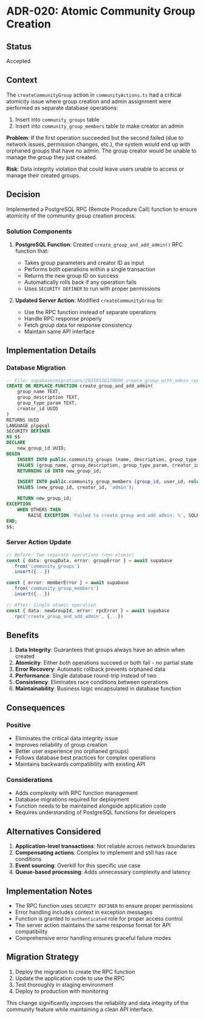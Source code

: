 # ADR-020: Atomic Community Group Creation

## Status
Accepted

## Context
The `createCommunityGroup` action in `communityActions.ts` had a critical atomicity issue where group creation and admin assignment were performed as separate database operations:

1. Insert into `community_groups` table
2. Insert into `community_group_members` table to make creator an admin

**Problem**: If the first operation succeeded but the second failed (due to network issues, permission changes, etc.), the system would end up with orphaned groups that have no admin. The group creator would be unable to manage the group they just created.

**Risk**: Data integrity violation that could leave users unable to access or manage their created groups.

## Decision
Implemented a PostgreSQL RPC (Remote Procedure Call) function to ensure atomicity of the community group creation process.

### Solution Components

1. **PostgreSQL Function**: Created `create_group_and_add_admin()` RPC function that:
   - Takes group parameters and creator ID as input
   - Performs both operations within a single transaction
   - Returns the new group ID on success
   - Automatically rolls back if any operation fails
   - Uses `SECURITY DEFINER` to run with proper permissions

2. **Updated Server Action**: Modified `createCommunityGroup` to:
   - Use the RPC function instead of separate operations
   - Handle RPC response properly
   - Fetch group data for response consistency
   - Maintain same API interface

## Implementation Details

### Database Migration
```sql
-- File: supabase/migrations/20250126120000_create_group_with_admin_rpc.sql
CREATE OR REPLACE FUNCTION create_group_and_add_admin(
    group_name TEXT,
    group_description TEXT,
    group_type_param TEXT,
    creator_id UUID
)
RETURNS UUID
LANGUAGE plpgsql
SECURITY DEFINER
AS $$
DECLARE
    new_group_id UUID;
BEGIN
    INSERT INTO public.community_groups (name, description, group_type, created_by)
    VALUES (group_name, group_description, group_type_param, creator_id)
    RETURNING id INTO new_group_id;

    INSERT INTO public.community_group_members (group_id, user_id, role)
    VALUES (new_group_id, creator_id, 'admin');

    RETURN new_group_id;
EXCEPTION
    WHEN OTHERS THEN
        RAISE EXCEPTION 'Failed to create group and add admin: %', SQLERRM;
END;
$$;
```

### Server Action Update
```typescript
// Before: Two separate operations (non-atomic)
const { data: groupData, error: groupError } = await supabase
  .from('community_groups')
  .insert({...})

const { error: memberError } = await supabase
  .from('community_group_members')
  .insert({...})

// After: Single atomic operation
const { data: newGroupId, error: rpcError } = await supabase
  .rpc('create_group_and_add_admin', {...})
```

## Benefits

1. **Data Integrity**: Guarantees that groups always have an admin when created
2. **Atomicity**: Either both operations succeed or both fail - no partial state
3. **Error Recovery**: Automatic rollback prevents orphaned data
4. **Performance**: Single database round-trip instead of two
5. **Consistency**: Eliminates race conditions between operations
6. **Maintainability**: Business logic encapsulated in database function

## Consequences

### Positive
- Eliminates the critical data integrity issue
- Improves reliability of group creation
- Better user experience (no orphaned groups)
- Follows database best practices for complex operations
- Maintains backwards compatibility with existing API

### Considerations
- Adds complexity with RPC function management
- Database migrations required for deployment
- Function needs to be maintained alongside application code
- Requires understanding of PostgreSQL functions for developers

## Alternatives Considered

1. **Application-level transactions**: Not reliable across network boundaries
2. **Compensating actions**: Complex to implement and still has race conditions
3. **Event sourcing**: Overkill for this specific use case
4. **Queue-based processing**: Adds unnecessary complexity and latency

## Implementation Notes

- The RPC function uses `SECURITY DEFINER` to ensure proper permissions
- Error handling includes context in exception messages
- Function is granted to `authenticated` role for proper access control
- The server action maintains the same response format for API compatibility
- Comprehensive error handling ensures graceful failure modes

## Migration Strategy

1. Deploy the migration to create the RPC function
2. Update the application code to use the RPC
3. Test thoroughly in staging environment
4. Deploy to production with monitoring

This change significantly improves the reliability and data integrity of the community feature while maintaining a clean API interface. 